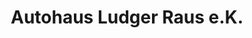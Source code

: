 ---
title: "Autohaus Ludger Raus e.K."
url: /horstmar/autohaus-ludger-raus-e-k-ostendorf/
shop: Autowerkstatt
---